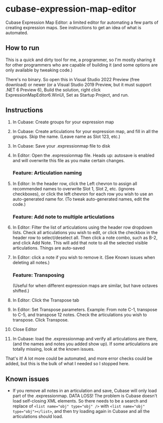 # cubase-expression-map-editor
Cubase Expression Map Editor: a limited editor for automating a few parts of creating expression maps.  See instructions to get an idea of what is automated.

## How to run

This is a quick and dirty tool for me, a programmer, so I'm mostly sharing it for other programmers who are capable of building it (and some options are only available by tweaking code.)

There's no binary.  So open this in Visual Studio 2022 Preview (free download) or newer (or a Visual Studio 2019 Preview, but it must support .NET 6 Preview 6), Build the solution, right click ExpressionMapEditor6.WinUI, Set as Startup Project, and run.

## Instructions

1. In Cubase: Create groups for your expression map
1. In Cubase: Create articulations for your expression map, and fill in all the groups.  Skip the name. (Leave name as Slot 123, etc.)
1. In Cubase: Save your .expressionmap file to disk
1. In Editor: Open the .expressionmap file.  Heads up: autosave is enabled and will overwrite this file as you make certain changes.

    ### Feature: Articulation naming

1. In Editor: In the header row, click the Left chevron to assign all recommended names to overwrite Slot 1, Slot 2, etc. (ignores checkboxes), or click the left chevron for each row you wish to use an auto-generated name for.  (To tweak auto-generated names, edit the code.)

    ### Feature: Add note to multiple articulations

1. In Editor: Filter the list of articulations using the header row dropdown lists.  Check all articulations you wish to edit, or click the checkbox in the header row to select/deselect all.  Then click a note combo, such as B-2, and click Add Note.  This will add that note to all the selected visible articulations.  Things are auto-saved
1. In Editor: click a note if you wish to remove it.  (See Known issues when deleting all notes.)

    ### Feature: Transposing

    (Useful for when different expression maps are similar, but have octaves shifted.)

1. In Editor: Click the Transpose tab
1. In Editor: Set Transpose parameters.  Example: From note C-1, transpose to C-5, and transpose 12 notes.  Check the articulations you wish to transpose.  Click Transpose.

1. Close Editor
1. In Cubase: load the .expressionmap and verify all articulations are there, (and the names and notes you added show up).  If some articulations are totally missing, look at the known issues.

That's it!  A lot more could be automated, and more error checks could be added, but this is the bulk of what I needed so I stopped here.

## Known issues

 - If you remove all notes in an articulation and save, Cubase will only load part of the .expressionmap.  DATA LOSS!  The problem is Cubase doesn't load self-closing XML elements.  So there needs to be a search and replace of 
 `<list name="obj" type="obj" />` with `<list name="obj" type="obj"></list>`, and then try loading again in Cubase and all the articulations should load.

